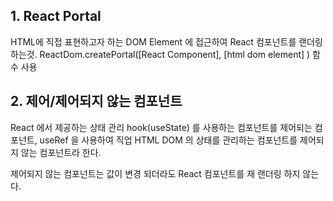 ## 1. React Portal

HTML에 직접 표현하고자 하는 DOM Element 에 접근하여 React 컴포넌트를 랜더링 하는것.
ReactDom.createPortal([React Component], [html dom element] ) 함수 사용

## 2. 제어/제어되지 않는 컴포넌트

React 에서 제공하는 상태 관리 hook(useState) 를 사용하는 컴포넌트를 제어되는 컴포넌트, useRef 을 사용하여 직업 HTML DOM 의 상태를 관리하는 컴포넌트를 제어되지 않는 컴포넌트라 한다.

제어되지 않는 컴포넌트는 값이 변경 되더라도 React 컴포넌트를 재 랜더링 하지 않는다.
